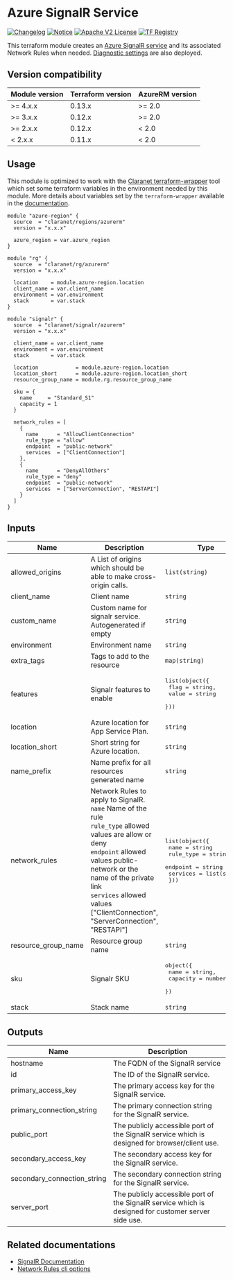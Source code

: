 # Azure SignalR Service
[![Changelog](https://img.shields.io/badge/changelog-release-green.svg)](CHANGELOG.md) [![Notice](https://img.shields.io/badge/notice-copyright-yellow.svg)](NOTICE) [![Apache V2 License](https://img.shields.io/badge/license-Apache%20V2-orange.svg)](LICENSE) [![TF Registry](https://img.shields.io/badge/terraform-registry-blue.svg)](https://registry.terraform.io/modules/claranet/signalr/azurerm/)

This terraform module creates an [Azure SignalR service](https://azure.microsoft.com/en-us/services/signalr-service/) and its associated Network Rules when needed.
[Diagnostic settings](https://docs.microsoft.com/en-us/azure/diagnostics) are also deployed.

## Version compatibility

| Module version | Terraform version | AzureRM version |
|----------------|-------------------| --------------- |
| >= 4.x.x       | 0.13.x            | >= 2.0          |
| >= 3.x.x       | 0.12.x            | >= 2.0          |
| >= 2.x.x       | 0.12.x            | < 2.0           |
| <  2.x.x       | 0.11.x            | < 2.0           |

## Usage

This module is optimized to work with the [Claranet terraform-wrapper](https://github.com/claranet/terraform-wrapper) tool
which set some terraform variables in the environment needed by this module.
More details about variables set by the `terraform-wrapper` available in the [documentation](https://github.com/claranet/terraform-wrapper#environment).

```hcl
module "azure-region" {
  source  = "claranet/regions/azurerm"
  version = "x.x.x"

  azure_region = var.azure_region
}

module "rg" {
  source  = "claranet/rg/azurerm"
  version = "x.x.x"

  location    = module.azure-region.location
  client_name = var.client_name
  environment = var.environment
  stack       = var.stack
}

module "signalr" {
  source  = "claranet/signalr/azurerm"
  version = "x.x.x"

  client_name = var.client_name
  environment = var.environment
  stack       = var.stack

  location            = module.azure-region.location
  location_short      = module.azure-region.location_short
  resource_group_name = module.rg.resource_group_name

  sku = {
    name     = "Standard_S1"
    capacity = 1
  }

  network_rules = [
    {
      name      = "AllowClientConnection"
      rule_type = "allow"
      endpoint  = "public-network"
      services  = ["ClientConnection"]
    },
    {
      name      = "DenyAllOthers"
      rule_type = "deny"
      endpoint  = "public-network"
      services  = ["ServerConnection", "RESTAPI"]
    }
  ]
}
```

## Inputs

| Name | Description | Type | Default | Required |
|------|-------------|------|---------|:--------:|
| allowed\_origins | A List of origins which should be able to make cross-origin calls. | `list(string)` | `[]` | no |
| client\_name | Client name | `string` | n/a | yes |
| custom\_name | Custom name for signalr service. Autogenerated if empty | `string` | `null` | no |
| environment | Environment name | `string` | n/a | yes |
| extra\_tags | Tags to add to the resource | `map(string)` | `null` | no |
| features | Signalr features to enable | <pre>list(object({<br>    flag  = string,<br>    value = string<br>  }))</pre> | `[]` | no |
| location | Azure location for App Service Plan. | `string` | n/a | yes |
| location\_short | Short string for Azure location. | `string` | n/a | yes |
| name\_prefix | Name prefix for all resources generated name | `string` | `""` | no |
| network\_rules | Network Rules to apply to SignalR.<br>`name` Name of the rule<br>`rule_type` allowed values are allow or deny<br>`endpoint` allowed values public-network or the name of the private link<br>`services` allowed values ["ClientConnection", "ServerConnection", "RESTAPI"] | <pre>list(object({<br>    name      = string<br>    rule_type = string<br>    endpoint  = string<br>    services  = list(string)<br>  }))</pre> | `[]` | no |
| resource\_group\_name | Resource group name | `string` | n/a | yes |
| sku | Signalr SKU | <pre>object({<br>    name     = string,<br>    capacity = number<br>  })</pre> | <pre>{<br>  "capacity": 1,<br>  "name": "Free_F1"<br>}</pre> | no |
| stack | Stack name | `string` | n/a | yes |

## Outputs

| Name | Description |
|------|-------------|
| hostname | The FQDN of the SignalR service |
| id | The ID of the SignalR service. |
| primary\_access\_key | The primary access key for the SignalR service. |
| primary\_connection\_string | The primary connection string for the SignalR service. |
| public\_port | The publicly accessible port of the SignalR service which is designed for browser/client use. |
| secondary\_access\_key | The secondary access key for the SignalR service. |
| secondary\_connection\_string | The secondary connection string for the SignalR service. |
| server\_port | The publicly accessible port of the SignalR service which is designed for customer server side use. |

## Related documentations

  * [SignalR Documentation](https://docs.microsoft.com/en-us/azure/azure-signalr/signalr-overview)
  * [Network Rules cli options](https://docs.microsoft.com/en-us/cli/azure/signalr/network-rule?view=azure-cli-latest)
